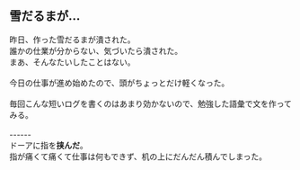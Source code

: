 ## 雪だるまが...
昨日、作った雪だるまが潰された。<br>
誰かの仕業が分からない、気づいたら潰された。<br>
まあ、そんなたいしたことはない。<br>
<br>
今日の仕事が進め始めたので、頭がちょっとだけ軽くなった。<br>
<br>
毎回こんな短いログを書くのはあまり効かないので、勉強した語彙で文を作ってみる。<br>
<br>
------<br>
ドーアに指を**挟んだ**。<br>
指が痛くて痛くて仕事は何もできず、机の上にだんだん積んでしまった。
